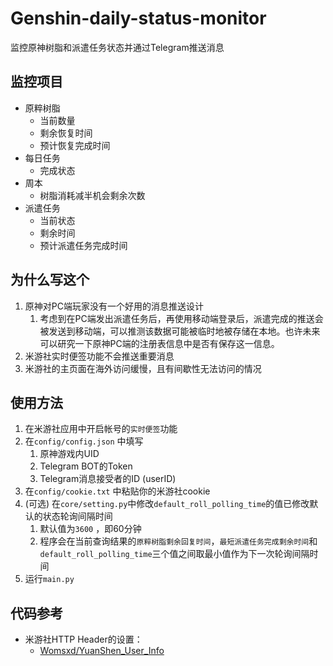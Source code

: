 # Genshin-daily-status-monitor
监控原神树脂和派遣任务状态并通过Telegram推送消息

## 监控项目

- 原粹树脂
  - 当前数量
  - 剩余恢复时间
  - 预计恢复完成时间
- 每日任务
  - 完成状态
- 周本
  - 树脂消耗减半机会剩余次数
- 派遣任务
  - 当前状态
  - 剩余时间
  - 预计派遣任务完成时间

## 为什么写这个

1. 原神对PC端玩家没有一个好用的消息推送设计
   1. 考虑到在PC端发出派遣任务后，再使用移动端登录后，派遣完成的推送会被发送到移动端，可以推测该数据可能被临时地被存储在本地。也许未来可以研究一下原神PC端的注册表信息中是否有保存这一信息。
2. 米游社实时便签功能不会推送重要消息
3. 米游社的主页面在海外访问缓慢，且有间歇性无法访问的情况

## 使用方法

1. 在米游社应用中开启帐号的```实时便签```功能
2. 在```config/config.json``` 中填写
   1. 原神游戏内UID
   2. Telegram BOT的Token
   3. Telegram消息接受者的ID (userID)
3. 在```config/cookie.txt``` 中粘贴你的米游社cookie
4. (可选) 在```core/setting.py```中修改```default_roll_polling_time```的值已修改默认的状态轮询间隔时间
   1. 默认值为```3600``` ，即60分钟
   2. 程序会在当前查询结果的```原粹树脂剩余回复时间```，```最短派遣任务完成剩余时间```和```default_roll_polling_time```三个值之间取最小值作为下一次轮询间隔时间
5. 运行```main.py```

## 代码参考

- 米游社HTTP Header的设置：
  - [Womsxd/YuanShen_User_Info][1]



[1]:https://github.com/Womsxd/YuanShen_User_Info
